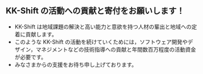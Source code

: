 ##  KK-Shift の活動への貢献と寄付をお願いします！

* KK-Shift は地域課題の解決と高い能力と意欲を持つ人材の輩出と地域への定着に貢献します。
* このような KK-Shift の活動を続けていくためには，ソフトウェア開発やデザイン，マネジメントなどの技術指導への貢献と年間数百万程度の活動資金が必要です。
* みなさまからの支援をお待ち申し上げております。
